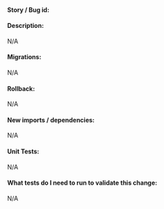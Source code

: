 #### Story / Bug id: 


#### Description:
N/A

#### Migrations:
N/A

#### Rollback:
N/A

#### New imports / dependencies:
N/A

#### Unit Tests:
N/A

#### What tests do I need to run to validate this change:
N/A
